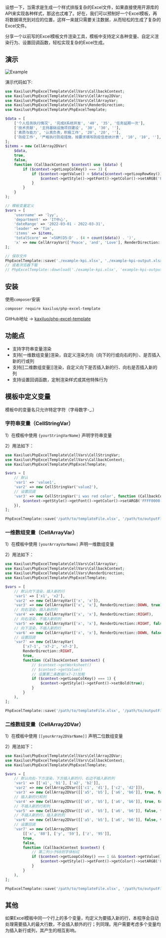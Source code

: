 设想一下，当需求是生成一个样式排版复杂的Excel文件，如果直接使用开源库的API来实现各种样式，那这也忒难了。好在，我们可以预制好一个Excel模板，再将数据填充到对应的位置，这样一来就只需要关注数据，从而轻松的生成了复杂的Excel文件。

分享一个以前写的Excel模板文件渲染工具，模板中支持定义各种变量、自定义渲染行为、设置回调函数，轻松实现复杂的Excel生成。

## 演示

![Example](https://kxler.oss-cn-shanghai.aliyuncs.com/github/php-excel-template-example.png)

演示代码如下:
```php
use Kaxiluo\PhpExcelTemplate\CellVars\CallbackContext;
use Kaxiluo\PhpExcelTemplate\CellVars\CellArray2DVar;
use Kaxiluo\PhpExcelTemplate\CellVars\CellArrayVar;
use Kaxiluo\PhpExcelTemplate\CellVars\RenderDirection;
use Kaxiluo\PhpExcelTemplate\PhpExcelTemplate;

$data = [
    ['个人任务执行情况', '完成X系统开发', '40', '35', '任务延期一次'],
    ['技术贡献', '主持基础设施项目建设', '30', '30', ''],
    ['素质与能力', '认真负责，积极工作', '20', '20', ''],
    ['防疫工作', '严格执行防疫措施，按要求填写防疫信息统计表', '10', '10', ''],
];
$items = new CellArray2DVar(
    $data,
    true,
    false,
    function (CallbackContext $context) use ($data) {
        if ($context->getLoopColKey() === 3) {
            if ($context->getValue() < $data[$context->getLoopRowKey()][2]) {
                $context->getStyle()->getFont()->getColor()->setARGB('FFFF0000');
            }
        }
    }
);

// 模板变量定义
$vars = [
    'username' => 'lyy',
    'department' => 'IT中心',
    'dateRange' => '2022-03-01 - 2022-03-31',
    'leader' => 'Tim',
    'items' => $items,
    'totalScore' => '=SUM(D5:D' . (4 + count($data)) . ')',
    'x' => new CellArrayVar(['Peace', 'and', 'Love'], RenderDirection::DOWN, false),
];

// 保存文件
PhpExcelTemplate::save('./example-kpi.xlsx', './example-kpi-output.xlsx', $vars);
// 或者浏览器下载
// PhpExcelTemplate::download('./example-kpi.xlsx', 'example-kpi-output.xlsx', $vars);
```

## 安装

使用`composer`安装

```bash
composer require kaxiluo/php-excel-template
```

GitHub地址 -> [kaxiluo/php-excel-template](https://github.com/kaxiluo/php-excel-template)

## 功能点

- 支持字符串变量渲染
- 支持[一维数组变量]渲染，自定义渲染方向（向下的行或向右的列）、是否插入新的行或列
- 支持[[二维数组变量]]渲染，自定义向下是否插入新的行、向右是否插入新的列
- 支持设置回调函数，定制渲染样式或其他特殊行为

## 模板中定义变量

模板中的变量名只允许特定字符（字母数字-_.）

### 字符串变量（CellStringVar）

1）在模板中使用 `{yourStringVarName}` 声明字符串变量

2）用法如下：
```php
use Kaxiluo\PhpExcelTemplate\CellVars\CellStringVar;
use Kaxiluo\PhpExcelTemplate\CellVars\CallbackContext;
use Kaxiluo\PhpExcelTemplate\PhpExcelTemplate;

$vars = [
    // 默认
    'var1' => 'value1', 
    'var2' => new CellStringVar('value2'),
    // 设置回调
    'var3' => new CellStringVar('i was red color', function (CallbackContext $context) {
        $context->getStyle()->getFont()->getColor()->setARGB('FFFF0000');
    }),
];

PhpExcelTemplate::save('/path/to/templateFile.xlsx', '/path/to/outputFile.xlsx', $vars);
```

### 一维数组变量（CellArrayVar）

1）在模板中使用 `[yourArrayVarName]` 声明一维数组变量

2）用法如下：
```php
use Kaxiluo\PhpExcelTemplate\CellVars\CellArrayVar;
use Kaxiluo\PhpExcelTemplate\CellVars\CallbackContext;
use Kaxiluo\PhpExcelTemplate\CellVars\RenderDirection;
use Kaxiluo\PhpExcelTemplate\PhpExcelTemplate;

$vars = [
    // 默认向下渲染，插入新的行
    'var1' => ['x1', 'x2'],
    'var2' => new CellArrayVar(['x', 'x']),
    'var3' => new CellArrayVar(['x', 'x'], RenderDirection::DOWN, true),
    // 向右渲染，插入新的列
    'var4' => new CellArrayVar(['x', 'x'], RenderDirection::RIGHT),
    // 向右渲染，不插入新的列
    'var5' => new CellArrayVar(['x', 'x'], RenderDirection::RIGHT, false),
    // 向下渲染，不插入新的行
    'var6' => new CellArrayVar(['x', 'x'], RenderDirection::DOWN, false),
    // 设置回调
    'var7' => new CellArrayVar(
        ['x7-1', 'x7-2', 'x7-3'],
        RenderDirection::RIGHT,
        true,
        function (CallbackContext $context) {
            // $context->getWorksheet()
            // $context->getValue()
            // 设置第二条数据(x7-2)加粗
            if ($context->getLoopColKey() === 1) {
                $context->getStyle()->getFont()->setBold(true);
            }
        }
    ),
];

PhpExcelTemplate::save('/path/to/templateFile.xlsx', '/path/to/outputFile.xlsx', $vars);
```

### 二维数组变量（CellArray2DVar）

1）在模板中使用 `[[yourArray2DVarName]]` 声明二位数组变量

2）用法如下：
```php
use Kaxiluo\PhpExcelTemplate\CellVars\CellArray2DVar;
use Kaxiluo\PhpExcelTemplate\CellVars\CallbackContext;
use Kaxiluo\PhpExcelTemplate\PhpExcelTemplate;

$vars = [
    // 默认向右-下方渲染，下方插入新的行，右边不插入新的列
    'var1' => [['a1', 'b1'], ['a2', 'b2']],
    'var2' => new CellArray2DVar([['c1', 'd1'], ['c2', 'd2']]),
    'var3' => new CellArray2DVar([['a5', 'b5'], ['a6', 'b6']], true, false),
    // 插入新的行和列
    'var4' => new CellArray2DVar([['a5', 'b5'], ['a6', 'b6']], true, true),
    // 不插入新的行和列
    'var5' => new CellArray2DVar([['a5', 'b5'], ['a6', 'b6']], false, false),
    // 不插入新的行，插入新的列
    'var6' => new CellArray2DVar([['a5', 'b5'], ['a6', 'b6']], false, true),
    // 设置回调
    'var7' => new CellArray2DVar(
        [['x', '88'], ['y', '59'], ['z', '95']],
        true,
        false,
        function (CallbackContext $context) {
            // 第二列小于60则字体标红
            if ($context->getLoopColKey() === 1 && $context->getValue() < 60) {
                $context->getStyle()->getFont()->getColor()->setARGB('FFFF0000');
            }
        }
    ),
];

PhpExcelTemplate::save('/path/to/templateFile.xlsx', '/path/to/outputFile.xlsx', $vars);
```

## 其他

如果Excel模板中同一个行上的多个变量，均定义为要插入新的行，本程序会自动处理需要插入的最大行数，不会插入额外的行；列同理。用户需要考虑多个变量均为插入新行或列，其产生的相互影响。